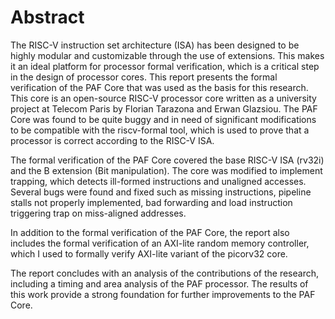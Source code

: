 # Abstract

The RISC-V instruction set architecture (ISA) has been designed to be highly modular and customizable through the use of extensions. This makes it an ideal platform for processor formal verification, which is a critical step in the design of processor cores. This report presents the formal verification of the PAF Core that was used as the basis for this research. This core is an open-source RISC-V processor core written as a university project at Telecom Paris by Florian Tarazona and Erwan Glazsiou. The PAF Core was found to be quite buggy and in need of significant modifications to be compatible with the riscv-formal tool, which is used to prove that a processor is correct according to the RISC-V ISA.

The formal verification of the PAF Core covered the base RISC-V ISA (rv32i) and the B extension (Bit manipulation). The core was modified to implement trapping, which detects ill-formed instructions and unaligned accesses. Several bugs were found and fixed such as missing instructions, pipeline stalls not properly implemented, bad forwarding and load instruction triggering trap on miss-aligned addresses.

In addition to the formal verification of the PAF Core, the report also includes the formal verification of an AXI-lite random memory controller, which I used to formally verify AXI-lite variant of the picorv32 core.

The report concludes with an analysis of the contributions of the research, including a timing and area analysis of the PAF processor. The results of this work provide a strong foundation for further improvements to the PAF Core.  

